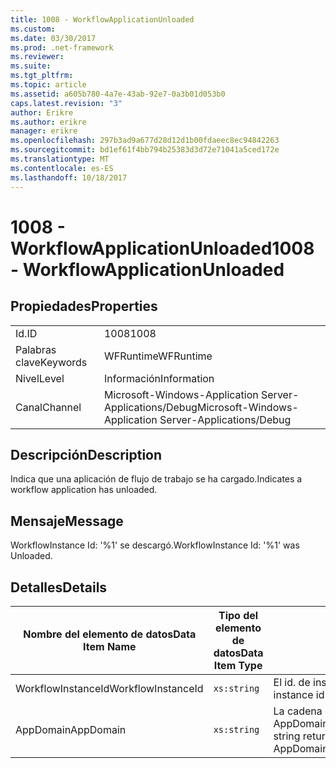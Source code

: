 ```yaml
---
title: 1008 - WorkflowApplicationUnloaded
ms.custom: 
ms.date: 03/30/2017
ms.prod: .net-framework
ms.reviewer: 
ms.suite: 
ms.tgt_pltfrm: 
ms.topic: article
ms.assetid: a605b780-4a7e-43ab-92e7-0a3b01d053b0
caps.latest.revision: "3"
author: Erikre
ms.author: erikre
manager: erikre
ms.openlocfilehash: 297b3ad9a677d28d12d1b00fdaeec8ec94842263
ms.sourcegitcommit: bd1ef61f4bb794b25383d3d72e71041a5ced172e
ms.translationtype: MT
ms.contentlocale: es-ES
ms.lasthandoff: 10/18/2017
---
```

# <a name="1008---workflowapplicationunloaded"></a><span data-ttu-id="4362a-102">1008 - WorkflowApplicationUnloaded</span><span class="sxs-lookup"><span data-stu-id="4362a-102">1008 - WorkflowApplicationUnloaded</span></span>
## <a name="properties"></a><span data-ttu-id="4362a-103">Propiedades</span><span class="sxs-lookup"><span data-stu-id="4362a-103">Properties</span></span>  
  
|||  
|-|-|  
|<span data-ttu-id="4362a-104">Id.</span><span class="sxs-lookup"><span data-stu-id="4362a-104">ID</span></span>|<span data-ttu-id="4362a-105">1008</span><span class="sxs-lookup"><span data-stu-id="4362a-105">1008</span></span>|  
|<span data-ttu-id="4362a-106">Palabras clave</span><span class="sxs-lookup"><span data-stu-id="4362a-106">Keywords</span></span>|<span data-ttu-id="4362a-107">WFRuntime</span><span class="sxs-lookup"><span data-stu-id="4362a-107">WFRuntime</span></span>|  
|<span data-ttu-id="4362a-108">Nivel</span><span class="sxs-lookup"><span data-stu-id="4362a-108">Level</span></span>|<span data-ttu-id="4362a-109">Información</span><span class="sxs-lookup"><span data-stu-id="4362a-109">Information</span></span>|  
|<span data-ttu-id="4362a-110">Canal</span><span class="sxs-lookup"><span data-stu-id="4362a-110">Channel</span></span>|<span data-ttu-id="4362a-111">Microsoft-Windows-Application Server-Applications/Debug</span><span class="sxs-lookup"><span data-stu-id="4362a-111">Microsoft-Windows-Application Server-Applications/Debug</span></span>|  
  
## <a name="description"></a><span data-ttu-id="4362a-112">Descripción</span><span class="sxs-lookup"><span data-stu-id="4362a-112">Description</span></span>  
 <span data-ttu-id="4362a-113">Indica que una aplicación de flujo de trabajo se ha cargado.</span><span class="sxs-lookup"><span data-stu-id="4362a-113">Indicates a workflow application has unloaded.</span></span>  
  
## <a name="message"></a><span data-ttu-id="4362a-114">Mensaje</span><span class="sxs-lookup"><span data-stu-id="4362a-114">Message</span></span>  
 <span data-ttu-id="4362a-115">WorkflowInstance Id: '%1' se descargó.</span><span class="sxs-lookup"><span data-stu-id="4362a-115">WorkflowInstance Id: '%1' was Unloaded.</span></span>  
  
## <a name="details"></a><span data-ttu-id="4362a-116">Detalles</span><span class="sxs-lookup"><span data-stu-id="4362a-116">Details</span></span>  
  
|<span data-ttu-id="4362a-117">Nombre del elemento de datos</span><span class="sxs-lookup"><span data-stu-id="4362a-117">Data Item Name</span></span>|<span data-ttu-id="4362a-118">Tipo del elemento de datos</span><span class="sxs-lookup"><span data-stu-id="4362a-118">Data Item Type</span></span>|<span data-ttu-id="4362a-119">Descripción</span><span class="sxs-lookup"><span data-stu-id="4362a-119">Description</span></span>|  
|--------------------|--------------------|-----------------|  
|<span data-ttu-id="4362a-120">WorkflowInstanceId</span><span class="sxs-lookup"><span data-stu-id="4362a-120">WorkflowInstanceId</span></span>|`xs:string`|<span data-ttu-id="4362a-121">El id. de instancia del flujo de trabajo.</span><span class="sxs-lookup"><span data-stu-id="4362a-121">The instance id for the workflow</span></span>|  
|<span data-ttu-id="4362a-122">AppDomain</span><span class="sxs-lookup"><span data-stu-id="4362a-122">AppDomain</span></span>|`xs:string`|<span data-ttu-id="4362a-123">La cadena devuelta por AppDomain.CurrentDomain.FriendlyName.</span><span class="sxs-lookup"><span data-stu-id="4362a-123">The string returned by AppDomain.CurrentDomain.FriendlyName.</span></span>|

